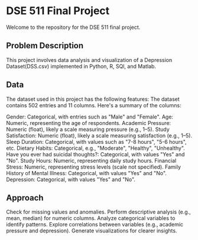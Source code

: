 # DSE 511 Final Project

Welcome to the repository for the DSE 511 final project.

## Problem Description
This project involves data analysis and visualization of a Depression Dataset(DSS.csv) implemented in Python, R, SQl, and Matlab. 

## Data
The dataset used in this project has the following features:
The dataset contains 502 entries and 11 columns. 
Here's a summary of the columns:

Gender: Categorical, with entries such as "Male" and "Female".
Age: Numeric, representing the age of respondents.
Academic Pressure: Numeric (float), likely a scale measuring pressure (e.g., 1–5).
Study Satisfaction: Numeric (float), likely a scale measuring satisfaction (e.g., 1–5).
Sleep Duration: Categorical, with values such as "7-8 hours", "5-6 hours", etc.
Dietary Habits: Categorical, e.g., "Moderate", "Healthy", "Unhealthy".
Have you ever had suicidal thoughts?: Categorical, with values "Yes" and "No".
Study Hours: Numeric, representing daily study hours.
Financial Stress: Numeric, representing stress levels (scale not specified).
Family History of Mental Illness: Categorical, with values "Yes" and "No".
Depression: Categorical, with values "Yes" and "No".

## Approach
Check for missing values and anomalies.
Perform descriptive analysis (e.g., mean, median) for numeric columns.
Analyze categorical variables to identify patterns.
Explore correlations between variables (e.g., academic pressure and depression).
Generate visualizations for clearer insights.